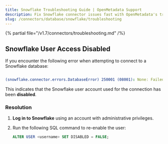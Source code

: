 ```yaml
---
title: Snowflake Troubleshooting Guide | OpenMetadata Support
description: Fix Snowflake connector issues fast with OpenMetadata's troubleshooting guide. Get solutions for common problems, error codes, and connection failures.
slug: /connectors/database/snowflake/troubleshooting
---
```


{% partial file="/v1.7/connectors/troubleshooting.md" /%}

## Snowflake User Access Disabled

If you encounter the following error when attempting to connect to a Snowflake database:

```yaml

(snowflake.connector.errors.DatabaseError) 250001 (08001): None: Failed to connect to DB: <your-account>.snowflakecomputing.com:443. User access disabled. Contact your local system administrator.

```

This indicates that the Snowflake user account used for the connection has been **disabled**.


### Resolution

1. **Log in to Snowflake** using an account with administrative privileges.
2. Run the following SQL command to re-enable the user:

   ```sql
   ALTER USER <username> SET DISABLED = FALSE;
    ```
